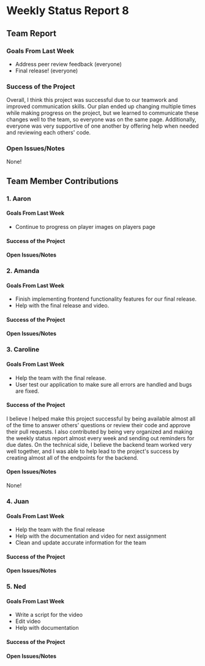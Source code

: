 # Weekly Status Report 8

## Team Report
### Goals From Last Week
- Address peer review feedback (everyone)
- Final release! (everyone)

### Success of the Project
Overall, I think this project was successful due to our teamwork and improved communication skills. Our plan ended up changing multiple times while making progress on the project, but we learned to communicate these changes well to the team, so everyone was on the same page. Additionally, everyone was very supportive of one another by offering help when needed and reviewing each others' code.

### Open Issues/Notes
None!


## Team Member Contributions
### 1. Aaron
#### Goals From Last Week
- Continue to progress on player images on players page

#### Success of the Project


#### Open Issues/Notes


### 2. Amanda
#### Goals From Last Week
- Finish implementing frontend functionality features for our final release.
- Help with the final release and video.

#### Success of the Project


#### Open Issues/Notes



### 3. Caroline
#### Goals From Last Week
- Help the team with the final release.
- User test our application to make sure all errors are handled and bugs are fixed.

#### Success of the Project
I believe I helped make this project successful by being available almost all of the time to answer others' questions or review their code and approve their pull requests. I also contributed by being very organized and making the weekly status report almost every week and sending out reminders for due dates. On the technical side, I believe the backend team worked very well together, and I was able to help lead to the project's success by creating almost all of the endpoints for the backend.

#### Open Issues/Notes
None!


### 4. Juan
#### Goals From Last Week
- Help the team with the final release
- Help with the documentation and video for next assignment
- Clean and update accurate information for the team

#### Success of the Project


#### Open Issues/Notes


### 5. Ned
#### Goals From Last Week
- Write a script for the video
- Edit video
- Help with documentation

#### Success of the Project


#### Open Issues/Notes


